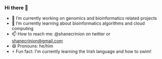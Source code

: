 ### Hi there 👋

<!--
**shanecrinion/shanecrinion** is a ✨ _special_ ✨ repository because its `README.md` (this file) appears on your GitHub profile.

Here are some ideas to get you started:

- 🔭 I’m currently working on ...
- 🌱 I’m currently learning ...
- 👯 I’m looking to collaborate on ...
- 🤔 I’m looking for help with ...
- 💬 Ask me about ...
- 📫 How to reach me: ...
- 😄 Pronouns: ...
- ⚡ Fun fact: ...
-->


- 🔭 I’m currently working on genomics and bioinformatics related projects
- 🌱 I’m currently learning about bioinformatics algorithms and cloud computing
- 📫 How to reach me: @shanecrinion on twitter or shanecrinion@gmail.com
- 😄 Pronouns: he/him
- ⚡ Fun fact: I'm currently learning the Irish language and how to swim!


